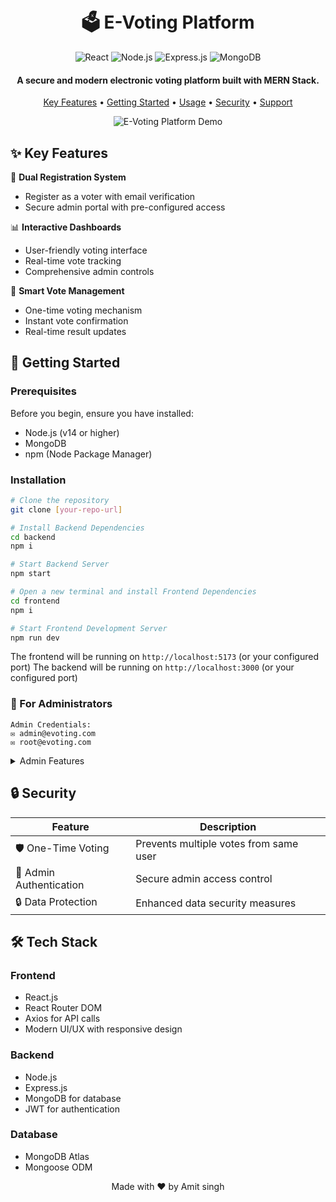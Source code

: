 <h1 align="center">
  <br>
  🗳️ E-Voting Platform
  <br>
</h1>

<p align="center">
  <img src="https://img.shields.io/badge/React-20232A?style=for-the-badge&logo=react&logoColor=61DAFB" alt="React">
  <img src="https://img.shields.io/badge/Node.js-43853D?style=for-the-badge&logo=node.js&logoColor=white" alt="Node.js">
  <img src="https://img.shields.io/badge/Express-000000?style=for-the-badge&logo=express&logoColor=white" alt="Express.js">
  <img src="https://img.shields.io/badge/MongoDB-4EA94B?style=for-the-badge&logo=mongodb&logoColor=white" alt="MongoDB">
</p>

<h4 align="center">A secure and modern electronic voting platform built with MERN Stack.</h4>

<p align="center">
  <a href="#✨-key-features">Key Features</a> •
  <a href="#🚀-getting-started">Getting Started</a> •
  <a href="#💻-usage">Usage</a> •
  <a href="#🔒-security">Security</a> •
  <a href="#📞-support">Support</a>
</p>

<p align="center">
  <img src="/api/placeholder/800/400" alt="E-Voting Platform Demo">
</p>

## ✨ Key Features

🔐 **Dual Registration System**
- Register as a voter with email verification
- Secure admin portal with pre-configured access

📊 **Interactive Dashboards**
- User-friendly voting interface
- Real-time vote tracking
- Comprehensive admin controls

🎯 **Smart Vote Management**
- One-time voting mechanism
- Instant vote confirmation
- Real-time result updates

## 🚀 Getting Started

### Prerequisites

Before you begin, ensure you have installed:
- Node.js (v14 or higher)
- MongoDB
- npm (Node Package Manager)

### Installation

```bash
# Clone the repository
git clone [your-repo-url]

# Install Backend Dependencies
cd backend
npm i

# Start Backend Server
npm start

# Open a new terminal and install Frontend Dependencies
cd frontend
npm i

# Start Frontend Development Server
npm run dev
```

The frontend will be running on `http://localhost:5173` (or your configured port)
The backend will be running on `http://localhost:3000` (or your configured port)

### 👑 For Administrators

```plaintext
Admin Credentials:
✉️ admin@evoting.com
✉️ root@evoting.com
```

<details>
<summary>Admin Features</summary>

- 📊 View real-time statistics
- 👥 Manage candidates
- 📈 Track voter registration
- 📋 Generate reports
</details>

## 🔒 Security

| Feature | Description |
|---------|-------------|
| 🛡️ One-Time Voting | Prevents multiple votes from same user |
| 🔐 Admin Authentication | Secure admin access control |
| 🔒 Data Protection | Enhanced data security measures |

## 🛠️ Tech Stack

### Frontend
- React.js
- React Router DOM
- Axios for API calls
- Modern UI/UX with responsive design

### Backend
- Node.js
- Express.js
- MongoDB for database
- JWT for authentication

### Database
- MongoDB Atlas
- Mongoose ODM





<p align="center">
  Made with ❤️ by Amit singh
</p>
